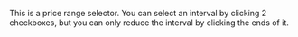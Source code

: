 This is a price range selector.
You can select an interval by clicking 2 checkboxes, but you can only reduce the interval by clicking the ends of it.

